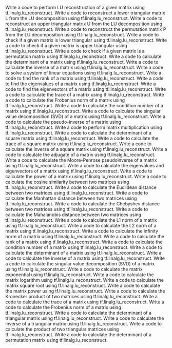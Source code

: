 Write a code to perform LU reconstruction of a given matrix using tf.linalg.lu_reconstruct.
Write a code to reconstruct a lower triangular matrix L from the LU decomposition using tf.linalg.lu_reconstruct.
Write a code to reconstruct an upper triangular matrix U from the LU decomposition using tf.linalg.lu_reconstruct.
Write a code to reconstruct the permutation matrix P from the LU decomposition using tf.linalg.lu_reconstruct.
Write a code to check if a given matrix is lower triangular using tf.linalg.lu_reconstruct.
Write a code to check if a given matrix is upper triangular using tf.linalg.lu_reconstruct.
Write a code to check if a given matrix is a permutation matrix using tf.linalg.lu_reconstruct.
Write a code to calculate the determinant of a matrix using tf.linalg.lu_reconstruct.
Write a code to calculate the inverse of a matrix using tf.linalg.lu_reconstruct.
Write a code to solve a system of linear equations using tf.linalg.lu_reconstruct.
Write a code to find the rank of a matrix using tf.linalg.lu_reconstruct.
Write a code to find the eigenvalues of a matrix using tf.linalg.lu_reconstruct.
Write a code to find the eigenvectors of a matrix using tf.linalg.lu_reconstruct.
Write a code to calculate the trace of a matrix using tf.linalg.lu_reconstruct.
Write a code to calculate the Frobenius norm of a matrix using tf.linalg.lu_reconstruct.
Write a code to calculate the condition number of a matrix using tf.linalg.lu_reconstruct.
Write a code to calculate the singular value decomposition (SVD) of a matrix using tf.linalg.lu_reconstruct.
Write a code to calculate the pseudo-inverse of a matrix using tf.linalg.lu_reconstruct.
Write a code to perform matrix multiplication using tf.linalg.lu_reconstruct.
Write a code to calculate the determinant of a square matrix using tf.linalg.lu_reconstruct.
Write a code to calculate the trace of a square matrix using tf.linalg.lu_reconstruct.
Write a code to calculate the inverse of a square matrix using tf.linalg.lu_reconstruct.
Write a code to calculate the adjugate of a matrix using tf.linalg.lu_reconstruct.
Write a code to calculate the Moore-Penrose pseudoinverse of a matrix using tf.linalg.lu_reconstruct.
Write a code to calculate the eigenvalues and eigenvectors of a matrix using tf.linalg.lu_reconstruct.
Write a code to calculate the power of a matrix using tf.linalg.lu_reconstruct.
Write a code to calculate the cosine similarity between two matrices using tf.linalg.lu_reconstruct.
Write a code to calculate the Euclidean distance between two matrices using tf.linalg.lu_reconstruct.
Write a code to calculate the Manhattan distance between two matrices using tf.linalg.lu_reconstruct.
Write a code to calculate the Chebyshev distance between two matrices using tf.linalg.lu_reconstruct.
Write a code to calculate the Mahalanobis distance between two matrices using tf.linalg.lu_reconstruct.
Write a code to calculate the L1 norm of a matrix using tf.linalg.lu_reconstruct.
Write a code to calculate the L2 norm of a matrix using tf.linalg.lu_reconstruct.
Write a code to calculate the infinity norm of a matrix using tf.linalg.lu_reconstruct.
Write a code to calculate the rank of a matrix using tf.linalg.lu_reconstruct.
Write a code to calculate the condition number of a matrix using tf.linalg.lu_reconstruct.
Write a code to calculate the determinant of a matrix using tf.linalg.lu_reconstruct.
Write a code to calculate the inverse of a matrix using tf.linalg.lu_reconstruct.
Write a code to calculate the singular value decomposition (SVD) of a matrix using tf.linalg.lu_reconstruct.
Write a code to calculate the matrix exponential using tf.linalg.lu_reconstruct.
Write a code to calculate the matrix logarithm using tf.linalg.lu_reconstruct.
Write a code to calculate the matrix square root using tf.linalg.lu_reconstruct.
Write a code to calculate the matrix power using tf.linalg.lu_reconstruct.
Write a code to calculate the Kronecker product of two matrices using tf.linalg.lu_reconstruct.
Write a code to calculate the trace of a matrix using tf.linalg.lu_reconstruct.
Write a code to calculate the Frobenius norm of a matrix using tf.linalg.lu_reconstruct.
Write a code to calculate the determinant of a triangular matrix using tf.linalg.lu_reconstruct.
Write a code to calculate the inverse of a triangular matrix using tf.linalg.lu_reconstruct.
Write a code to calculate the product of two triangular matrices using tf.linalg.lu_reconstruct.
Write a code to calculate the determinant of a permutation matrix using tf.linalg.lu_reconstruct.